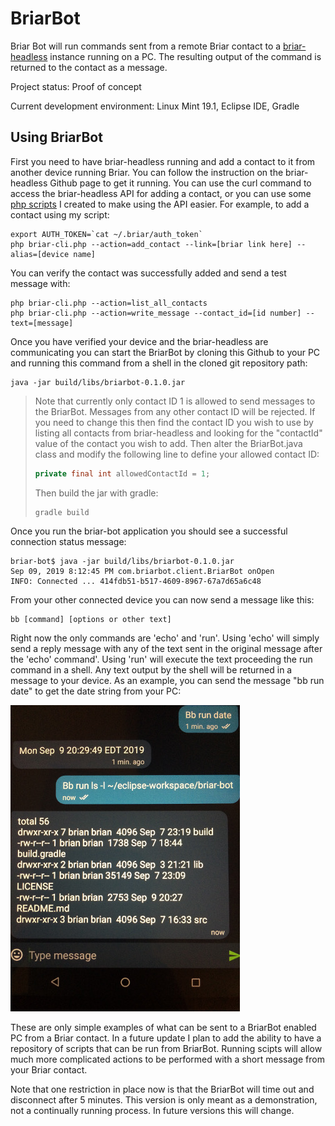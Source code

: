 # BriarBot
Briar Bot will run commands sent from a remote Briar contact to a [briar-headless](https://code.briarproject.org/briar/briar/tree/master/briar-headless) instance running on a PC.  The resulting output of the command is returned to the contact as a message.

Project status: Proof of concept

Current development environment: Linux Mint 19.1, Eclipse IDE, Gradle

## Using BriarBot
First you need to have briar-headless running and add a contact to it from another device running Briar.  You can follow the instruction on the briar-headless Github page to get it running.  You can use the curl command to access the briar-headless API for adding a contact, or you can use some [php scripts](https://github.com/Perelandra0x309/briar-w3-css/tree/master/briar-php-api) I created to make using the API easier.  For example, to add a contact using my script:

```console
export AUTH_TOKEN=`cat ~/.briar/auth_token`
php briar-cli.php --action=add_contact --link=[briar link here] --alias=[device name]
```

You can verify the contact was successfully added and send a test message with:

```console
php briar-cli.php --action=list_all_contacts
php briar-cli.php --action=write_message --contact_id=[id number] --text=[message]
```

Once you have verified your device and the briar-headless are communicating you can start the BriarBot by cloning this Github to your PC and running this command from a shell in the cloned git repository path:

```console
java -jar build/libs/briarbot-0.1.0.jar
```
<blockquote>
Note that currently only contact ID 1 is allowed to send messages to the BriarBot.  Messages from any other contact ID will be rejected.  If you need to change this then find the contact ID you wish to use by listing all contacts from briar-headless and looking for the "contactId" value of the contact you wish to add. Then alter the BriarBot.java class and modify the following line to define your allowed contact ID:

```java
private final int allowedContactId = 1;
```

Then build the jar with gradle:

```console
gradle build
```
</blockquote>

Once you run the briar-bot application you should see a successful connection status message:

```console
briar-bot$ java -jar build/libs/briarbot-0.1.0.jar 
Sep 09, 2019 8:12:45 PM com.briarbot.client.BriarBot onOpen
INFO: Connected ... 414fdb51-b517-4609-8967-67a7d65a6c48
```

From your other connected device you can now send a message like this:

```console
bb [command] [options or other text]
```

Right now the only commands are 'echo' and 'run'.  Using 'echo' will simply send a reply message with any of the text sent in the original message after the 'echo' command'.  Using 'run' will execute the text proceeding the 
run command in a shell.  Any text output by the shell will be returned in a message to your device.  As an example, you can send the message "bb run date" to get the date string from your PC:

![Example](/images/run_example.jpg)

These are only simple examples of what can be sent to a BriarBot enabled PC from a Briar contact.  In a future update I plan to add the ability to have a repository of scripts that can be run from BriarBot. Running scipts will allow much more complicated actions to be performed with a short message from your Briar contact.

Note that one restriction in place now is that the BriarBot will time out and disconnect after 5 minutes.  This version is only meant as a demonstration, not a continually running process.  In future versions this will change.
